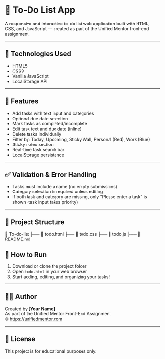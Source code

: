 # 📝 To-Do List App

A responsive and interactive to-do list web application built with HTML, CSS, and JavaScript — created as part of the Unified Mentor front-end assignment.

---

## 🚀 Technologies Used

- HTML5
- CSS3
- Vanilla JavaScript
- LocalStorage API

---

## 📌 Features

- Add tasks with text input and categories
- Optional due date selection
- Mark tasks as completed/incomplete
- Edit task text and due date (inline)
- Delete tasks individually
- Filter by: Today, Upcoming, Sticky Wall, Personal (Red), Work (Blue)
- Sticky notes section
- Real-time task search bar
- LocalStorage persistence

---

## ✅ Validation & Error Handling

- Tasks must include a name (no empty submissions)
- Category selection is required unless editing
- If both task and category are missing, only "Please enter a task" is shown (task input takes priority)

---

## 📁 Project Structure

📁 To-do-list 
├── 📄 todo.html
├── 📄 todo.css
├── 📄 todo.js
├── 📄 README.md


## 📖 How to Run

1. Download or clone the project folder  
2. Open `todo.html` in your web browser  
3. Start adding, editing, and organizing your tasks!

---

## 👨‍💻 Author

Created by **[Your Name]**  
As part of the Unified Mentor Front-End Assignment  
🌐 https://unifiedmentor.com

---

## 📜 License

This project is for educational purposes only.
